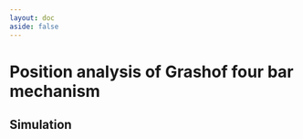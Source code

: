 ```yaml
---
layout: doc
aside: false
---
```


<script setup>

// import { defineClientComponent } from 'vitepress'

// console.log("in simulation.md")

// const SimulationComponent = defineClientComponent(() => {
//   console.log("getting client component")
//   return import('../../components/SimulationComponent.vue')
// })
// console.log("out simulation.md")

import SimulationComponent from "../../components/SimulationComponent.vue"
</script>

# Position analysis of Grashof four bar mechanism

## Simulation

<ClientOnly>
  <SimulationComponent />
</ClientOnly>